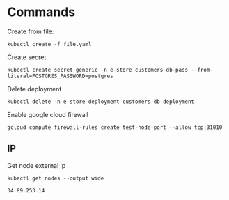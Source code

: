 # Commands

Create from file:

`kubectl create -f file.yaml`

Create secret

`kubectl create secret generic -n e-store customers-db-pass --from-literal=POSTGRES_PASSWORD=postgres`

Delete deployment

`kubectl delete -n e-store deployment customers-db-deployment`

Enable google cloud firewall

`gcloud compute firewall-rules create test-node-port --allow tcp:31010`

## IP

Get node external ip

`kubectl get nodes --output wide`

`34.89.253.14`
